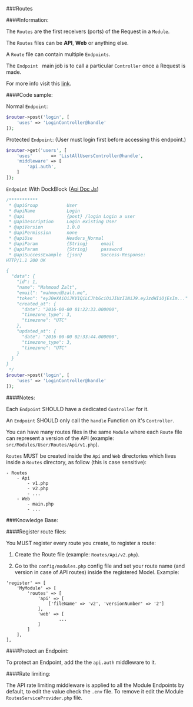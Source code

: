 <a name="Routes"></a>
###Routes

####Information:

The `Routes` are the first receivers (ports) of the Request in a `Module`.

The `Routes` files can be **API**, **Web** or anything else.

A `Route` file can contain multiple `Endpoints`.

The `Endpoint ` main job is to call a particular `Controller` once a Request is made.

For more info visit this [link](https://github.com/Mahmoudz/Freestyle-Architecture#Routes).



####Code sample:

Normal `Endpoint`:

```php
$router->post('login', [
    'uses' => 'LoginController@handle'
]);
```

Protected `Endpoint`:
(User must login first before accessing this endpoint.)

```php
$router->get('users', [
    'uses'       => 'ListAllUsersController@handle',
    'middleware' => [
        'api.auth',
    ]
]);
```


`Endpoint` With DockBlock ([Api Doc Js](http://apidocjs.com/))

```php
/***********
 * @apiGroup           User
 * @apiName            Login
 * @api                {post} /login Login a user
 * @apiDescription     Login existing User
 * @apiVersion         1.0.0
 * @apiPermission      none
 * @apiUse             Headers_Normal
 * @apiParam           {String}     email
 * @apiParam           {String}     password
 * @apiSuccessExample  {json}       Success-Response:
HTTP/1.1 200 OK

{
  "data": {
    "id": 1,
    "name": "Mahmoud Zalt",
    "email": "mahmoud@zalt.me",
    "token": "eyJ0eXAiOiJKV1QiLCJhbGciOiJIUzI1NiJ9.eyJzdWIiOjEsIm..."
    "created_at": {
      "date": "2016-00-00 01:22:33.000000",
      "timezone_type": 3,
      "timezone": "UTC"
    },
    "updated_at": {
      "date": "2016-00-00 02:33:44.000000",
      "timezone_type": 3,
      "timezone": "UTC"
    }
  }
}
 */
$router->post('login', [
    'uses' => 'LoginController@handle'
]);

```


####Notes:


Each `Endpoint` SHOULD have a dedicated `Controller` for it.

An `Endpoint` SHOULD only call the `handle` Function on it's `Controller`.

You can have many routes files in the same `Module` where each `Route` file can represent a version of the API (example: `src/Modules/User/Routes/Api/v1.php`).

`Routes` MUST be created inside the `Api` and `Web` directories which lives inside a `Routes` directory, as follow (this is case sensitive):

```
- Routes
	- Api
		- v1.php
		- v2.php
		- ...
	- Web
		- main.php
		- ...
```



###Knowledge Base:


####Register route files:

You MUST register every route you create, to register a route:

1) Create the Route file (example: `Routes/Api/v2.php`).

2) Go to the `config/modules.php` config file and set your route name (and version in case of API routes) inside the registered Model. Example:

```
'register' => [
    'MyModule' => [
        'routes' => [
            'api' => [
                ['fileName' => 'v2', 'versionNumber' => '2']
            ],
            'web' => [
					...
            ]
        ]
    ],
],
```



####Protect an Endpoint:

To protect an Endpoint, add the the `api.auth` middleware to it.



####Rate limiting:

The API rate limiting middleware is applied to all the Module Endpoints by default, to edit the value check the `.env` file. To remove it edit the Module `RoutesServiceProvider.php` file.






